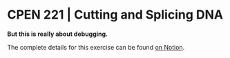 CPEN 221 | Cutting and Splicing DNA
===

**But this is really about debugging.**

The complete details for this exercise can be found [on Notion](https://www.notion.so/cpen221ubc/Exercise-6-Cutting-and-Splicing-DNA-34902159c21640f0a428fc1bc8b87c3c).
